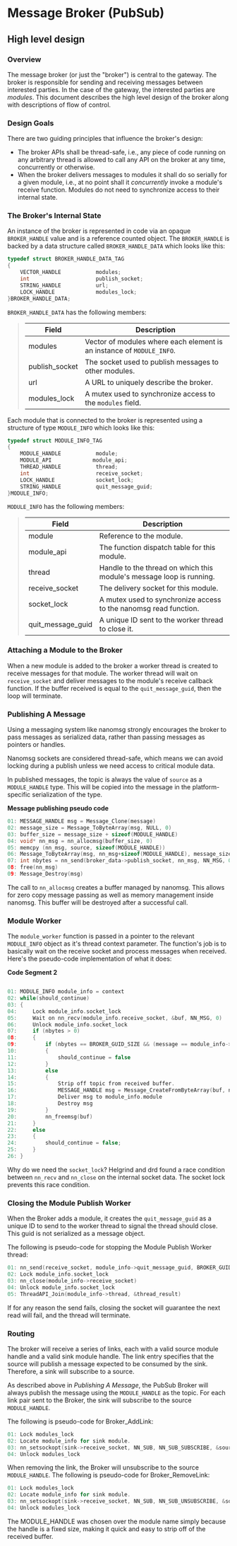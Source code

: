 Message Broker (PubSub)
==============

High level design
-----------------

### Overview

The message broker (or just the "broker") is central to the gateway. The broker is responsible for sending and receiving messages between interested parties. In the case of the gateway, the interested parties are *modules*. This document describes the high level design of the broker along with descriptions of flow of control.

### Design Goals

There are two guiding principles that influence the broker's design:

- The broker APIs shall be thread-safe, i.e., any piece of code running on any arbitrary thread is allowed to call any API on the broker at any time, concurrently or otherwise.
- When the broker delivers messages to modules it shall do so serially for a given module, i.e., at no point shall it *concurrently* invoke a module's receive function. Modules do not need to synchronize access to their internal state.

### The Broker's Internal State

An instance of the broker is represented in code via an opaque `BROKER_HANDLE` value and is a reference counted object. The `BROKER_HANDLE` is backed by a data structure called `BROKER_HANDLE_DATA` which looks like this:

```C
typedef struct BROKER_HANDLE_DATA_TAG
{
    VECTOR_HANDLE           modules;
    int                     publish_socket;
    STRING_HANDLE           url;
    LOCK_HANDLE             modules_lock;
}BROKER_HANDLE_DATA;
```

`BROKER_HANDLE_DATA` has the following members:

>| Field          | Description                                                           |
>|----------------|-----------------------------------------------------------------------|
>| modules        | Vector of modules where each element is an instance of `MODULE_INFO`. |
>| publish_socket | The socket used to publish messages to other modules.                 |
>| url            | A URL to uniquely describe the broker.                                |
>| modules_lock   | A mutex used to synchronize access to the `modules` field.            |

Each module that is connected to the broker is represented using a structure of type `MODULE_INFO` which looks like this:

```C
typedef struct MODULE_INFO_TAG
{
    MODULE_HANDLE           module;
    MODULE_API             module_api;
    THREAD_HANDLE           thread;
    int                     receive_socket;
    LOCK_HANDLE				socket_lock;
    STRING_HANDLE			quit_message_guid;
}MODULE_INFO;
```

`MODULE_INFO` has the following members:

>| Field                 | Description                                                          |
>|-----------------------|----------------------------------------------------------------------|
>| module                | Reference to the module.                                             |
>| module_api           | The function dispatch table for this module.                         |
>| thread                | Handle to the thread on which this module's message loop is running. |
>| receive\_socket       | The delivery socket for this module.                                 |
>| socket\_lock          | A mutex used to synchronize access to the nanomsg read function.     |
>| quit\_message\_guid   | A unique ID sent to the worker thread to close it.                   |

### Attaching a Module to the Broker

When a new module is added to the broker a worker thread is created to receive messages for that module. The worker thread will wait on `receive_socket` and deliver messages to the module's receive callback function. If the buffer received is equal to the `quit_message_guid`, then the loop will terminate.

### Publishing A Message

Using a messaging system like nanomsg strongly encourages the broker to pass messages as serialized data, rather than passing messages as pointers or handles.

Nanomsg sockets are considered thread-safe, which means we can avoid locking during a publish unless we need access to critical module data.

In published messages, the topic is always the value of `source` as a `MODULE_HANDLE` type. This will be copied into the message in the platform-specific serialization of the type.

**Message publishing pseudo code**

```c
01: MESSAGE_HANDLE msg = Message_Clone(message)
02: message_size = Message_ToByteArray(msg, NULL, 0)
03: buffer_size = message_size + sizeof(MODULE_HANDLE)
04: void* nn_msg = nn_allocmsg(buffer_size, 0)
05: memcpy (nn_msg, source, sizeof(MODULE_HANDLE))
06: Message_ToByteArray(msg, nn_msg+sizeof(MODULE_HANDLE), message_size)
07: int nbytes = nn_send(broker_data->publish_socket, nn_msg, NN_MSG, 0)
08: free(nn_msg)
09: Message_Destroy(msg)
```

The call to `nn_allocmsg` creates a buffer managed by nanomsg.  This allows for zero copy message passing as well as memory management inside nanomsg. This buffer will be destroyed after a successful call.

### Module Worker

The `module_worker` function is passed in a pointer to the relevant `MODULE_INFO` object as it's thread context parameter. The function's job is to basically wait on the receive socket and process messages when received. Here's the pseudo-code implementation of what it does:

**Code Segment 2**
```c

01: MODULE_INFO module_info = context
02: while(should_continue)
03: {
04:     Lock module_info.socket_lock
05:     Wait on nn_recv(module_info.receive_socket, &buf, NN_MSG, 0)
06:     Unlock module_info.socket_lock
07:     if (nbytes > 0)
08:     {
09:         if (nbytes == BROKER_GUID_SIZE && (message == module_info->quit_message_guid )
10:         { 
11:             should_continue = false
12:         }
13:         else
14:         {   
15:             Strip off topic from received buffer.
16:             MESSAGE_HANDLE msg = Message_CreateFromByteArray(buf, nbytes)
17:             Deliver msg to module_info.module
18:             Destroy msg
19:         }
20:         nn_freemsg(buf)
21:     }
22:     else
23:     {
24:         should_continue = false;
25:     }
26: }
```

Why do we need the `socket_lock`?  Helgrind and drd found a race condition between `nn_recv` and `nn_close` on the internal socket data. The socket lock prevents this race condition.

### Closing the Module Publish Worker

When the Broker adds a module, it creates the `quit_message_guid` as a unique ID to send to the worker thread to signal the thread should close.  This guid is not serialized as a message object.

The following is pseudo-code for stopping the Module Publish Worker thread:

```c
01: nn_send(receive_socket, module_info->quit_message_guid, BROKER_GUID_SIZE, 0)
02: Lock module_info.socket_lock
03: nn_close(module_info->receive_socket)
04: Unlock module_info.socket_lock
05: ThreadAPI_Join(module_info->thread, &thread_result)
```

If for any reason the send fails, closing the socket will guarantee the next read will fail, and the thread will terminate.

### Routing

The broker will receive a series of links, each with a valid source module handle and a valid sink module handle. The link entry specifies that the source will publish a message expected to be consumed by the sink. Therefore, a sink will subscribe to a source.

As described above in *Publishing A Message*, the PubSub Broker will always publish the message using the `MODULE_HANDLE` as the topic. For each link pair sent to the Broker, the sink will subscribe to the source `MODULE_HANDLE`.  

The following is pseudo-code for Broker_AddLink:
```c
01: Lock modules_lock
02: Locate module_info for sink module.
03: nn_setsockopt(sink->receive_socket, NN_SUB, NN_SUB_SUBSCRIBE, &source,sizeof(MODULE_HANDLE));
04: Unlock modules_lock
```

When removing the link, the Broker will unsubscribe to the source `MODULE_HANDLE`.  The following is pseudo-code for Broker_RemoveLink:
```c
01: Lock modules_lock
02: Locate module_info for sink module.
03: nn_setsockopt(sink->receive_socket, NN_SUB, NN_SUB_UNSUBSCRIBE, &source,sizeof(MODULE_HANDLE));
04: Unlock modules_lock
```

The MODULE_HANDLE was chosen over the module name simply because the handle is a fixed size, making it quick and easy to strip off of the received buffer.

